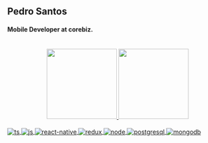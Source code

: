 ## Pedro Santos
#### Mobile Developer at corebiz.
<br>
<div align="center">
  <a href="https://github.com/PedroSantosRocha">
  <img height="160em" src="https://github-readme-stats.vercel.app/api?username=PedroSantosRocha&show_icons=true&theme=tokyonight&include_all_commits=true&count_private=true&border_radius=10"/>
  <img height="160em" src="https://github-readme-stats.vercel.app/api/top-langs/?username=PedroSantosRocha&layout=compact&langs_count=7&theme=tokyonight&border_radius=10"/>
</div>

<div style="display: inline_block"><br>
  <img align="center" alt="ts" src="https://img.shields.io/badge/TypeScript-007ACC?style=for-the-badge&logo=typescript&logoColor=white">
  <img align="center" alt="js" src="https://img.shields.io/badge/JavaScript-F7DF1E?style=for-the-badge&logo=javascript&logoColor=black">
  <img align="center" alt="react-native" src="https://img.shields.io/badge/React_Native-20232A?style=for-the-badge&logo=react&logoColor=61DAFB">
  <img align="center" alt="redux" src="https://img.shields.io/badge/Redux-593D88?style=for-the-badge&logo=redux&logoColor=white">
  <img align="center" alt="node" src="https://img.shields.io/badge/Node.js-43853D?style=for-the-badge&logo=node.js&logoColor=white">
  <img align="center" alt="postgresql" src="https://img.shields.io/badge/PostgreSQL-316192?style=for-the-badge&logo=postgresql&logoColor=white">
  <img align="center" alt="mongodb" src="https://img.shields.io/badge/MongoDB-4EA94B?style=for-the-badge&logo=mongodb&logoColor=white">
</div>
